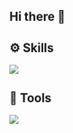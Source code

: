 ## Hi there 👋

## ⚙️ Skills

<img src="https://skillicons.dev/icons?i=ts,html,css,nodejs,react,nextjs,threejs,vercel,vite,sass,tailwind,php,laravel,wordpress,mysql&perline=6" />

## 🔨 Tools

<img src="https://skillicons.dev/icons?i=figma,xd,ai,ps,vscode,vim,notion,postman&perline=6" />

<!--
**void-royals/void-royals** is a ✨ _special_ ✨ repository because its `README.md` (this file) appears on your GitHub profile.

Here are some ideas to get you started:

- 🔭 I’m currently working on ...
- 🌱 I’m currently learning ...
- 👯 I’m looking to collaborate on ...
- 🤔 I’m looking for help with ...
- 💬 Ask me about ...
- 📫 How to reach me: ...
- 😄 Pronouns: ...
- ⚡ Fun fact: ...
-->
